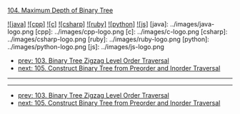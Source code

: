 [104. Maximum Depth of Binary Tree](https://leetcode.com/problems/maximum-depth-of-binary-tree/)

[![java]](../java/104-maximum-depth-of-binary-tree.md)
[![cpp]](../cpp/104-maximum-depth-of-binary-tree.md)
[![c]](../c/104-maximum-depth-of-binary-tree.md)
[![csharp]](../csharp/104-maximum-depth-of-binary-tree.md)
[![ruby]](../ruby/104-maximum-depth-of-binary-tree.md)
[![python]](../python/104-maximum-depth-of-binary-tree.md)
[![js]](../js/104-maximum-depth-of-binary-tree.md)
[java]: ../images/java-logo.png
[cpp]: ../images/cpp-logo.png
[c]: ../images/c-logo.png
[csharp]: ../images/csharp-logo.png
[ruby]: ../images/ruby-logo.png
[python]: ../images/python-logo.png
[js]: ../images/js-logo.png

- [prev: 103. Binary Tree Zigzag Level Order Traversal](103-binary-tree-zigzag-level-order-traversal.md)
- [next: 105. Construct Binary Tree from Preorder and Inorder Traversal](105-construct-binary-tree-from-preorder-and-inorder-traversal.md)

---


---

- [prev: 103. Binary Tree Zigzag Level Order Traversal](103-binary-tree-zigzag-level-order-traversal.md)
- [next: 105. Construct Binary Tree from Preorder and Inorder Traversal](105-construct-binary-tree-from-preorder-and-inorder-traversal.md)
